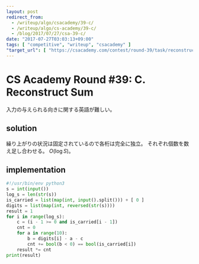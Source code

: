 ```yaml
---
layout: post
redirect_from:
  - /writeup/algo/csacademy/39-c/
  - /writeup/algo/cs-academy/39-c/
  - /blog/2017/07/27/csa-39-c/
date: "2017-07-27T03:03:13+09:00"
tags: [ "competitive", "writeup", "csacademy" ]
"target_url": [ "https://csacademy.com/contest/round-39/task/reconstruct-sum/" ]
---
```


# CS Academy Round #39: C. Reconstruct Sum

入力の与えられる向きに関する英語が難しい。

## solution

繰り上がりの状況は固定されているので各桁は完全に独立。
それぞれ個数を数え足し合わせる。
$O(\log S)$。

## implementation

``` python
#!/usr/bin/env python3
s = int(input())
log_s = len(str(s))
is_carried = list(map(int, input().split())) + [ 0 ]
digits = list(map(int, reversed(str(s))))
result = 1
for i in range(log_s):
    c = (i - 1 >= 0 and is_carried[i - 1])
    cnt = 0
    for a in range(10):
        b = digits[i] - a - c
        cnt += bool(b < 0) == bool(is_carried[i])
    result *= cnt
print(result)
```
